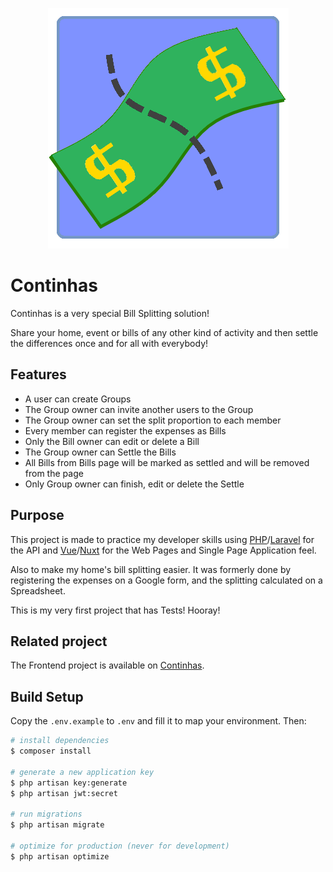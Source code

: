<p align="center">

<img src="https://github.com/guiofranca/spa-frontend/raw/master/static/icon.png" alt="Continhas Logo" />

</p>

# Continhas

Continhas is a very special Bill Splitting solution!

Share your home, event or bills of any other kind of activity and then settle the differences once and for all with everybody!

## Features
* A user can create Groups
* The Group owner can invite another users to the Group
* The Group owner can set the split proportion to each member
* Every member can register the expenses as Bills
* Only the Bill owner can edit or delete a Bill
* The Group owner can Settle the Bills
* All Bills from Bills page will be marked as settled and will be removed from the page
* Only Group owner can finish, edit or delete the Settle

## Purpose
This project is made to practice my developer skills using [PHP](https://github.com/php)/[Laravel](https://github.com/laravel) for the API and [Vue](https://github.com/vuejs)/[Nuxt](https://github.com/nuxt) for the Web Pages and Single Page Application feel.

Also to make my home's bill splitting easier. It was formerly done by registering the expenses on a Google form, and the splitting calculated on a Spreadsheet.

This is my very first project that has Tests! Hooray!

## Related project
The Frontend project is available on [Continhas](https://github.com/guiofranca/spa-frontend).

## Build Setup
Copy the `.env.example` to `.env` and fill it to map your environment. Then:

```bash
# install dependencies
$ composer install

# generate a new application key
$ php artisan key:generate
$ php artisan jwt:secret

# run migrations
$ php artisan migrate

# optimize for production (never for development)
$ php artisan optimize
```

